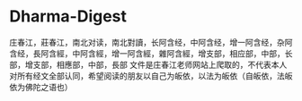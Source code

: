# Dharma-Digest
庄春江，莊春江，南北对读，南北對讀，长阿含经，中阿含经，增一阿含经，杂阿含经，長阿含經，中阿含經，增一阿含經，雜阿含經，增支部，相应部，中部，长部，增支部，相應部，中部，長部
文件是庄春江老师网站上爬取的，不代表本人对所有经文全部认同，希望阅读的朋友以自己为皈依，以法为皈依（自皈依，法皈依为佛陀之语也）
